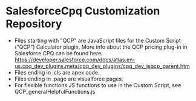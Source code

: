 # SalesforceCpq Customization Repository

- Files starting with "QCP" are JavaScript files for the Custom Script ("QCP") Calculator plugin.  More info about the QCP pricing plug-in in Salesforce CPQ can be found here: 
https://developer.salesforce.com/docs/atlas.en-us.cpq_dev_plugins.meta/cpq_dev_plugins/cpq_dev_jsqcp_parent.htm
- Files ending in .cls are apex code.  
- Files ending in .page are visualforce pages.
- For flexible functions JS functions to use in the Custom Script, see QCP_generalHelpfulFunctions.js
